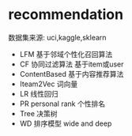 #  recommendation 
  数据集来源: uci,kaggle,sklearn
- LFM     基于邻域个性化召回算法
- CF     协同过滤算法    基于item或user
- ContentBased  基于内容推荐算法
- Iteam2Vec     词向量
- LR   线性回归
- PR  personal rank   个性排名
- Tree 决策树
- WD   排序模型   wide and deep

